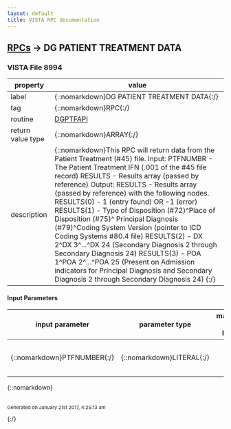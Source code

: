 ```yaml
---
layout: default
title: VISTA RPC documentation
---
```




## [RPCs](TableOfContent.md) &#8594; DG PATIENT TREATMENT DATA 



### VISTA File 8994 


 property | value 
--- | --- 
 label | {::nomarkdown}DG PATIENT TREATMENT DATA{:/}
 tag | {::nomarkdown}RPC{:/}
 routine | [DGPTFAPI](http://code.osehra.org/dox/Routine_DGPTFAPI_source.html)
 return value type | {::nomarkdown}ARRAY{:/}
 description | {::nomarkdown}This RPC will return data from the Patient Treatment (#45) file. Input:  PTFNUMBR - The Patient Treatment IFN (.001 of the #45 file record)   RESULTS - Results array (passed by reference)     Output:     RESULTS - Results array (passed by reference) with the following               nodes.   RESULTS(0) - 1 (entry found) OR -1 (error)  RESULTS(1) - Type of Disposition (#72)^Place of Disposition (#75)^               Principal Diagnosis (#79)^Coding System Version (pointer to              ICD Coding Systems #80.4 file)  RESULTS(2) - DX 2^DX 3^...^DX 24 (Secondary Diagnosis 2 through Secondary              Diagnosis 24)  RESULTS(3) - POA 1^POA 2^...^POA 25 (Present on Admission indicators for              Principal Diagnosis and Secondary Diagnosis 2 through               Secondary Diagnosis 24) {:/}

#### Input Parameters

| input parameter | parameter type | maximum data length | required | description | 
| --- | --- | --- | --- | --- | 
| {::nomarkdown}PTFNUMBER{:/} | {::nomarkdown}LITERAL{:/} |  | {::nomarkdown}true{:/} | {::nomarkdown}The Patient Treatment IFN (.001 of the #45 file record) {:/} | 

{::nomarkdown} <br/><br/><p style="font-size: 11px">Generated on January 21st 2017, 4:25:13 am</p>{:/}